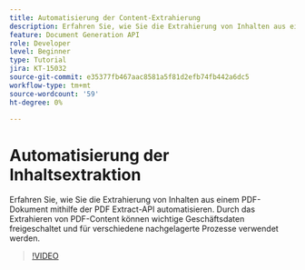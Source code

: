 ```yaml
---
title: Automatisierung der Content-Extrahierung
description: Erfahren Sie, wie Sie die Extrahierung von Inhalten aus einem PDF-Dokument mithilfe der PDF Extract-API automatisieren
feature: Document Generation API
role: Developer
level: Beginner
type: Tutorial
jira: KT-15032
source-git-commit: e35377fb467aac8581a5f81d2efb74fb442a6dc5
workflow-type: tm+mt
source-wordcount: '59'
ht-degree: 0%

---
```


# Automatisierung der Inhaltsextraktion

Erfahren Sie, wie Sie die Extrahierung von Inhalten aus einem PDF-Dokument mithilfe der PDF Extract-API automatisieren. Durch das Extrahieren von PDF-Content können wichtige Geschäftsdaten freigeschaltet und für verschiedene nachgelagerte Prozesse verwendet werden.

>[!VIDEO](https://video.tv.adobe.com/v/3428294?hidetitle=true)
